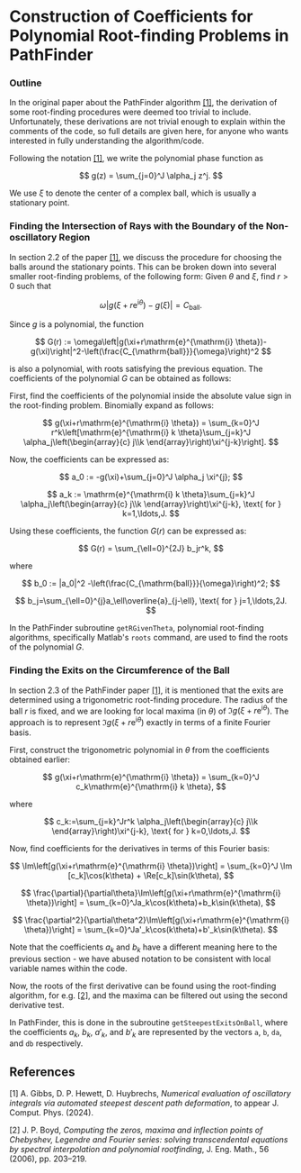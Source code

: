 # Construction of Coefficients for Polynomial Root-finding Problems in PathFinder

### Outline
In the original paper about the PathFinder algorithm [[1]](#references), the derivation of some root-finding procedures were deemed too trivial to include. Unfortunately, these derivations are not trivial enough to explain within the comments of the code, so full details are given here, for anyone who wants interested in fully understanding the algorithm/code.

Following the notation [[1]](#references), we write the polynomial phase function as

$$
g(z) = \sum_{j=0}^J \alpha_j z^j.
$$

We use $\xi$ to denote the center of a complex ball, which is usually a stationary point.

### Finding the Intersection of Rays with the Boundary of the Non-oscillatory Region
In section 2.2 of the paper [[1]](#references), we discuss the procedure for choosing the balls around the stationary points. This can be broken down into several smaller root-finding problems, of the following form: Given $\theta$ and $\xi$, find $r>0$ such that

$$
\omega\left|g(\xi+r\mathrm{e}^{\mathrm{i} \theta})-g(\xi)\right|=C_{\mathrm{ball}}.
$$

Since $g$ is a polynomial, the function

$$
G(r) := \omega\left|g(\xi+r\mathrm{e}^{\mathrm{i} \theta})-g(\xi)\right|^2-\left(\frac{C_{\mathrm{ball}}}{\omega}\right)^2
$$

is also a polynomial, with roots satisfying the previous equation. The coefficients of the polynomial $G$ can be obtained as follows:

First, find the coefficients of the polynomial inside the absolute value sign in the root-finding problem. Binomially expand as follows:

$$
g(\xi+r\mathrm{e}^{\mathrm{i} \theta}) = \sum_{k=0}^J r^k\left[\mathrm{e}^{\mathrm{i} k \theta}\sum_{j=k}^J \alpha_j\left(\begin{array}{c} j\\k \end{array}\right)\xi^{j-k}\right].
$$

Now, the coefficients can be expressed as:

$$ a_0 := -g(\xi)+\sum_{j=0}^J \alpha_j \xi^{j}; $$

$$ a_k := \mathrm{e}^{\mathrm{i} k \theta}\sum_{j=k}^J \alpha_j\left(\begin{array}{c} j\\k \end{array}\right)\xi^{j-k}, \text{ for } k=1,\ldots,J. $$

Using these coefficients, the function $G(r)$ can be expressed as:

$$ G(r) = \sum_{\ell=0}^{2J} b_jr^k, $$

where

$$ b_0 := |a_0|^2 -\left(\frac{C_{\mathrm{ball}}}{\omega}\right)^2; $$

$$ b_j=\sum_{\ell=0}^{j}a_\ell\overline{a}_{j-\ell}, \text{ for } j=1,\ldots,2J. $$

In the PathFinder subroutine `getRGivenTheta`, polynomial root-finding algorithms, specifically Matlab's `roots` command, are used to find the roots of the polynomial $G$.

### Finding the Exits on the Circumference of the Ball
In section 2.3 of the PathFinder paper [[1]](#references), it is mentioned that the exits are determined using a trigonometric root-finding procedure. The radius of the ball $r$ is fixed, and we are looking for local maxima (in $\theta$) of $\Im g(\xi+r\mathrm{e}^{\mathrm{i} \theta})$. The approach is to represent $\Im g(\xi+r\mathrm{e}^{\mathrm{i} \theta})$ exactly in terms of a finite Fourier basis.

First, construct the trigonometric polynomial in $\theta$ from the coefficients obtained earlier:

$$ g(\xi+r\mathrm{e}^{\mathrm{i} \theta}) = \sum_{k=0}^J c_k\mathrm{e}^{\mathrm{i} k \theta}, $$

where

$$ c_k:=\sum_{j=k}^Jr^k \alpha_j\left(\begin{array}{c} j\\k \end{array}\right)\xi^{j-k}, \text{ for } k=0,\ldots,J. $$

Now, find coefficients for the derivatives in terms of this Fourier basis:

$$ \Im\left[g(\xi+r\mathrm{e}^{\mathrm{i} \theta})\right] = \sum_{k=0}^J \Im [c_k]\cos(k\theta) + \Re[c_k]\sin(k\theta), $$

$$ \frac{\partial}{\partial\theta}\Im\left[g(\xi+r\mathrm{e}^{\mathrm{i} \theta})\right] = \sum_{k=0}^Ja_k\cos(k\theta)+b_k\sin(k\theta), $$

$$ \frac{\partial^2}{\partial\theta^2}\Im\left[g(\xi+r\mathrm{e}^{\mathrm{i} \theta})\right] = \sum_{k=0}^Ja'_k\cos(k\theta)+b'_k\sin(k\theta). $$



Note that the coefficients $a_k$ and $b_k$ have a different meaning here to the previous section - we have abused notation to be consistent with local variable names within the code.

Now, the roots of the first derivative can be found using the root-finding algorithm, for e.g. [[2]](#references), and the maxima can be filtered out using the second derivative test.

In PathFinder, this is done in the subroutine `getSteepestExitsOnBall`, where the coefficients $a_k$, $b_k$, $a'_k$, and $b'_k$ are represented by the vectors `a`, `b`, `da`, and `db` respectively.

## References
[1] A. Gibbs, D. P. Hewett, D. Huybrechs, *Numerical evaluation of oscillatory integrals via automated steepest descent path deformation*, to appear J. Comput. Phys. (2024).

[2] J. P. Boyd, *Computing the zeros, maxima and inflection points of Chebyshev, Legendre and Fourier series: solving transcendental equations by spectral interpolation and polynomial rootfinding*, J. Eng. Math., 56 (2006), pp. 203–219.

